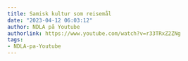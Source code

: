 ```yaml
---
title: Samisk kultur som reisemål
date: "2023-04-12 06:03:12"
author: NDLA på Youtube
authorlink: https://www.youtube.com/watch?v=r33TRxZ2ZNg
tags:
- NDLA-pa-Youtube
---
```

